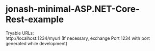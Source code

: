 # jonash-minimal-ASP.NET-Core-Rest-example

Tryable URLs:  
http://localhost:1234/myurl
(If necessary, exchange Port 1234 with port generated while development)
